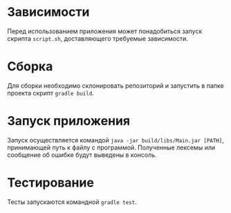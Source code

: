 # Зависимости
Перед использованием приложения может понадобиться запуск скрипта `script.sh`, доставляющего требуемые зависимости.

# Сборка
Для сборки необходимо склонировать репозиторий и запустить в папке проекта скрипт `gradle build`. 

# Запуск приложения
Запуск осуществляется командой `java -jar build/libs/Main.jar [PATH]`, принимающей путь к файлу с программой. Полученные лексемы или сообщение об ошибке будут выведены в консоль.

# Тестирование
Тесты запускаются командной `gradle test`.
